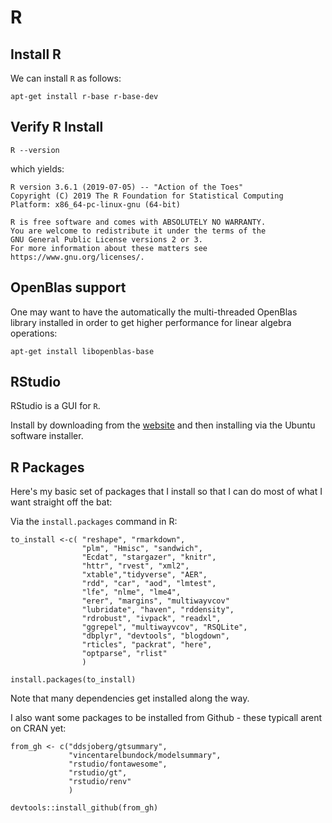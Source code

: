 # R


## Install R

We can install `R` as follows:

```{bash}
apt-get install r-base r-base-dev
```

## Verify R Install

```{R}
R --version
```

which yields:

```{out}
R version 3.6.1 (2019-07-05) -- "Action of the Toes"
Copyright (C) 2019 The R Foundation for Statistical Computing
Platform: x86_64-pc-linux-gnu (64-bit)

R is free software and comes with ABSOLUTELY NO WARRANTY.
You are welcome to redistribute it under the terms of the
GNU General Public License versions 2 or 3.
For more information about these matters see
https://www.gnu.org/licenses/.
```

## OpenBlas support 

One may want to have the automatically the multi-threaded OpenBlas library installed in order to get higher performance for linear algebra operations:

```{bash}
apt-get install libopenblas-base
```

## RStudio

RStudio is a GUI for `R`.

Install by downloading from the [website](https://rstudio.com/products/rstudio/download/#download) and then installing via the Ubuntu software installer.

## R Packages

Here's my basic set of packages that I install so that I can do most of what I want straight off the bat:

Via the `install.packages` command in R:

```{r}
to_install <-c( "reshape", "rmarkdown",
                "plm", "Hmisc", "sandwich",
                "Ecdat", "stargazer", "knitr",
                "httr", "rvest", "xml2",
                "xtable","tidyverse", "AER",
                "rdd", "car", "aod", "lmtest",
                "lfe", "nlme", "lme4",
                "erer", "margins", "multiwayvcov"
                "lubridate", "haven", "rddensity",
                "rdrobust", "ivpack", "readxl",
                "ggrepel", "multiwayvcov", "RSQLite", 
                "dbplyr", "devtools", "blogdown", 
                "rticles", "packrat", "here",
                "optparse", "rlist"
                )

install.packages(to_install)
```

Note that many dependencies get installed along the way.

I also want some packages to be installed from Github - these typicall arent on CRAN yet:

```{r}
from_gh <- c("ddsjoberg/gtsummary", 
             "vincentarelbundock/modelsummary", 
             "rstudio/fontawesome", 
             "rstudio/gt",
             "rstudio/renv"
             )

devtools::install_github(from_gh)
```
